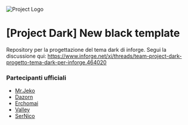 ![Project Logo](https://www.inforge.net/xi/attachments/logo_sm-png.19631/ "Project Logo")
# [Project Dark] New black template
Repository per la progettazione del tema dark di inforge. 
Segui la discussione qui: https://www.inforge.net/xi/threads/team-project-dark-progetto-tema-dark-per-inforge.464020

### Partecipanti ufficiali
+ [Mr.Jeko](https://www.inforge.net/xi/members/mr-jeko.187145/)
+ [Dazorn](https://www.inforge.net/xi/members/dazorn.216885/)
+ [Erchomai](https://www.inforge.net/xi/members/erchomai.242185/)
+ [Valley](https://www.inforge.net/xi/members/valley.141977/)
+ [SerNico](https://www.inforge.net/xi/members/sernico.240109/)
